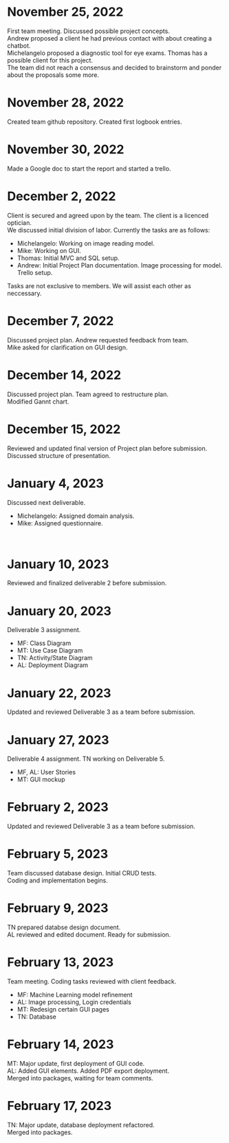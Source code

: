 <h1>November 25, 2022</h1>
First team meeting. Discussed possible project concepts.<br>
Andrew proposed a client he had previous contact with about creating a chatbot.<br>
Michelangelo proposed a diagnostic tool for eye exams. Thomas has a possible client for this project.<br>
The team did not reach a consensus and decided to brainstorm and ponder about the proposals some more.<br>


<h1>November 28, 2022</h1>
Created team github repository. Created first logbook entries.<br>

<h1>November 30, 2022</h1>

<p>Made a Google doc to start the report and started a trello.</p>

<h1>December 2, 2022</h1>
Client is secured and agreed upon by the team. The client is a licenced optician.<br>
We discussed initial division of labor. Currently the tasks are as follows: <br>
<ul>
    <li> Michelangelo: Working on image reading model.</li>
    <li> Mike: Working on GUI.</li>
    <li> Thomas: Initial MVC and SQL setup.</li>
    <li> Andrew: Initial Project Plan documentation. Image processing for model. Trello setup.</li>
</ul>
Tasks are not exclusive to members. We will assist each other as neccessary.<br>

<h1>December 7, 2022</h1>
Discussed project plan. Andrew requested feedback from team.<br>
Mike asked for clarification on GUI design.<br>

<h1>December 14, 2022</h1>
Discussed project plan. Team agreed to restructure plan. <br>
Modified Gannt chart. <br>

<h1>December 15, 2022</h1>
Reviewed and updated final version of Project plan before submission. <br>
Discussed structure of presentation. <br>

<h1>January 4, 2023</h1>
Discussed next deliverable. <br>
<ul>
    <li> Michelangelo: Assigned domain analysis. </li>
    <li> Mike: Assigned questionnaire. </li>
</ul><br>

<h1>January 10, 2023</h1>
Reviewed and finalized deliverable 2 before submission. <br>

<h1>January 20, 2023</h1>
Deliverable 3 assignment.<br>
<ul>
    <li>MF: Class Diagram</li>
    <li>MT: Use Case Diagram</li>
    <li>TN: Activity/State Diagram</li>
    <li>AL: Deployment Diagram</li>
</ul>

<h1>January 22, 2023</h1>
Updated and reviewed Deliverable 3 as a team before submission.<br>

<h1>January 27, 2023</h1>
Deliverable 4 assignment. TN working on Deliverable 5.<br>
<ul>
    <li>MF, AL: User Stories</li>
    <li>MT: GUI mockup</li>
</ul>
    
<h1>February 2, 2023</h1>
Updated and reviewed Deliverable 3 as a team before submission.<br>

<h1>February 5, 2023</h1>
Team discussed database design. Initial CRUD tests.<br>
Coding and implementation begins.<br>

<h1>February 9, 2023</h1>
TN prepared databse design document.<br>
AL reviewed and edited document. Ready for submission.<br>

<h1>February 13, 2023</h1>
Team meeting. Coding tasks reviewed with client feedback.<br>
<ul>
    <li>MF: Machine Learning model refinement</li>
    <li>AL: Image processing, Login credentials</li>
    <li>MT: Redesign certain GUI pages</li>
    <li>TN: Database</li>
</ul>

<h1>February 14, 2023</h1>
MT: Major update, first deployment of GUI code. <br>
AL: Added GUI elements. Added PDF export deployment. <br>
Merged into packages, waiting for team comments. <br>

<h1>February 17, 2023</h1>
TN: Major update, database deployment refactored.<br>
Merged into packages. <br>
